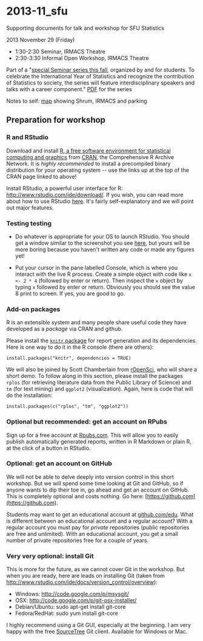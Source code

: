 2013-11_sfu
===========

Supporting documents for talk and workshop for SFU Statistics

2013 November 29 (Friday)  

  * 1:30-2:30 Seminar, IRMACS Theatre
  * 2:30-3:30 Informal Open Workshop, IRMACS Theatre

Part of a "[special Seminar series this fall](http://stat.sfu.ca/news/fallseminar.html), organized by and for students. To celebrate the International Year of Statistics and recognize the contribution of Statistics to society, the series will feature interdisciplinary speakers and talks with a career component." [PDF](http://stat.sfu.ca/content/dam/sfu/stat/news/seminar2013Fall.pdf) for the series

Notes to self: [map](http://www.sfu.ca/content/dam/sfu/parking/images/Parking%20Map%20-%20Burnaby%20Campus.pdf) showing Shrum, IRMACS and parking

## Preparation for workshop

### R and RStudio

Download and install [R, a free software environment for statistical computing and graphics](http://www.r-project.org) from [CRAN](http://cran.rstudio.com), the Comprehensive R Archive Network. It is _highly recommended_ to install a precompiled binary distribution for your operating system -- use the links up at the top of the CRAN page linked to above!

Install RStudio, a powerful user interface for R: <http://www.rstudio.com/ide/download/>. If you wish, you can read more about how to use RStudio [here](http://www.rstudio.com/ide/docs/). It's fairly self-explanatory and we will point out major features.

### Testing testing

* Do whatever is appropriate for your OS to launch RStudio. You should get a window similar to the screenshot you see [here](http://www.rstudio.com/ide/), but yours will be more boring because you haven't written any code or made any figures yet!

* Put your cursor in the pane labelled Console, which is where you interact with the live R process. Create a simple object with code like `x <- 2 * 4` (followed by enter or return). Then inspect the `x` object by typing `x` followed by enter or return. Obviously you should see the value 8 print to screen. If yes, you are good to go.

### Add-on packages

R is an extensible system and many people share useful code they have developed as a _package_ via CRAN and github.

Please install the [`knitr` package](http://yihui.name/knitr/) for report generation and its dependencies. Here is one way to do it in the R console (there are others):

```
install.packages("knitr", dependencies = TRUE)
```

We will also be joined by Scott Chamberlain from [rOpenSci](http://ropensci.org), who will share a short demo. To follow along in this section, please install the packages `rplos` (for retrieving literature data from the Public Library of Science) and `tm` (for text mining) and `ggplot2` (visualization). Again, here is code that will do the installation:

```
install.packages(c("rplos", "tm", "ggplot2"))
```

### Optional but recommended: get an account on RPubs

Sign up for a free account at [Rpubs.com](http://rpubs.com). This will allow you to easily publish automatically generated reports, written in R Markdown or plain R, at the click of a button in RStudio.

### Optional: get an account on GitHub

We will not be able to delve deeply into version control in this short workshop. But we will spend some time looking at Git and GitHub, so if anyone wants to dip their toe in, go ahead and get an account on GitHub. This is completely optional and costs nothing. Go here: [https://github.com](https://github.com).

Students may want to get an educational account at [github.com/edu](https://github.com/edu). What is different between an educational account and a regular account? With a regular account you must pay for *private* repositories (public repositories are free and unlimited). With an educational account, you get a small number of private repositories free for a couple of years.

### Very very optional: install Git

This is more for the future, as we cannot cover Git in the workshop. But when you are ready, here are leads on installing Git (taken from <http://www.rstudio.com/ide/docs/version_control/overview>):
  * Windows: http://code.google.com/p/msysgit/
  * OSX: http://code.google.com/p/git-osx-installer/
  * Debian/Ubuntu: sudo apt-get install git-core
  * Fedora/RedHat: sudo yum install git-core

I highly recommend using a Git GUI, especially at the beginning. I am very happy with the free [SourceTree](http://www.sourcetreeapp.com) Git client. Available for Windows or Mac.
